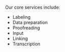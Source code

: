 Our core services include:

- Labeling
- Data preparation
- Proofreading
- Input
- Linking
- Transcription
